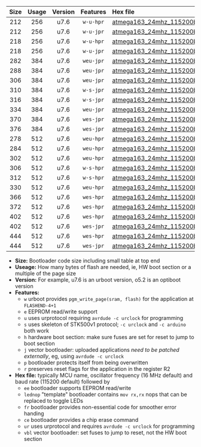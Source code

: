 |Size|Usage|Version|Features|Hex file|
|:-:|:-:|:-:|:-:|:--|
|212|256|u7.6|`w-u-hpr`|[atmega163_24mhz_115200bps_ur.hex](https://raw.githubusercontent.com/stefanrueger/urboot/main/atmega163_24mhz_115200bps_ur.hex)|
|212|256|u7.6|`w-u-jpr`|[atmega163_24mhz_115200bps_ur_vbl.hex](https://raw.githubusercontent.com/stefanrueger/urboot/main/atmega163_24mhz_115200bps_ur_vbl.hex)|
|218|256|u7.6|`w-u-hpr`|[atmega163_24mhz_115200bps_lednop_ur.hex](https://raw.githubusercontent.com/stefanrueger/urboot/main/atmega163_24mhz_115200bps_lednop_ur.hex)|
|218|256|u7.6|`w-u-jpr`|[atmega163_24mhz_115200bps_lednop_ur_vbl.hex](https://raw.githubusercontent.com/stefanrueger/urboot/main/atmega163_24mhz_115200bps_lednop_ur_vbl.hex)|
|282|384|u7.6|`weu-jpr`|[atmega163_24mhz_115200bps_ee_ur_vbl.hex](https://raw.githubusercontent.com/stefanrueger/urboot/main/atmega163_24mhz_115200bps_ee_ur_vbl.hex)|
|288|384|u7.6|`weu-jpr`|[atmega163_24mhz_115200bps_ee_lednop_ur_vbl.hex](https://raw.githubusercontent.com/stefanrueger/urboot/main/atmega163_24mhz_115200bps_ee_lednop_ur_vbl.hex)|
|306|384|u7.6|`weu-jpr`|[atmega163_24mhz_115200bps_ee_lednop_fr_ur_vbl.hex](https://raw.githubusercontent.com/stefanrueger/urboot/main/atmega163_24mhz_115200bps_ee_lednop_fr_ur_vbl.hex)|
|310|384|u7.6|`w-s-jpr`|[atmega163_24mhz_115200bps_vbl.hex](https://raw.githubusercontent.com/stefanrueger/urboot/main/atmega163_24mhz_115200bps_vbl.hex)|
|316|384|u7.6|`w-s-jpr`|[atmega163_24mhz_115200bps_lednop_vbl.hex](https://raw.githubusercontent.com/stefanrueger/urboot/main/atmega163_24mhz_115200bps_lednop_vbl.hex)|
|334|384|u7.6|`weu-jpr`|[atmega163_24mhz_115200bps_ee_lednop_fr_ce_ur_vbl.hex](https://raw.githubusercontent.com/stefanrueger/urboot/main/atmega163_24mhz_115200bps_ee_lednop_fr_ce_ur_vbl.hex)|
|370|384|u7.6|`wes-jpr`|[atmega163_24mhz_115200bps_ee_vbl.hex](https://raw.githubusercontent.com/stefanrueger/urboot/main/atmega163_24mhz_115200bps_ee_vbl.hex)|
|376|384|u7.6|`wes-jpr`|[atmega163_24mhz_115200bps_ee_lednop_vbl.hex](https://raw.githubusercontent.com/stefanrueger/urboot/main/atmega163_24mhz_115200bps_ee_lednop_vbl.hex)|
|278|512|u7.6|`weu-hpr`|[atmega163_24mhz_115200bps_ee_ur.hex](https://raw.githubusercontent.com/stefanrueger/urboot/main/atmega163_24mhz_115200bps_ee_ur.hex)|
|284|512|u7.6|`weu-hpr`|[atmega163_24mhz_115200bps_ee_lednop_ur.hex](https://raw.githubusercontent.com/stefanrueger/urboot/main/atmega163_24mhz_115200bps_ee_lednop_ur.hex)|
|302|512|u7.6|`weu-hpr`|[atmega163_24mhz_115200bps_ee_lednop_fr_ur.hex](https://raw.githubusercontent.com/stefanrueger/urboot/main/atmega163_24mhz_115200bps_ee_lednop_fr_ur.hex)|
|306|512|u7.6|`w-s-hpr`|[atmega163_24mhz_115200bps.hex](https://raw.githubusercontent.com/stefanrueger/urboot/main/atmega163_24mhz_115200bps.hex)|
|312|512|u7.6|`w-s-hpr`|[atmega163_24mhz_115200bps_lednop.hex](https://raw.githubusercontent.com/stefanrueger/urboot/main/atmega163_24mhz_115200bps_lednop.hex)|
|330|512|u7.6|`weu-hpr`|[atmega163_24mhz_115200bps_ee_lednop_fr_ce_ur.hex](https://raw.githubusercontent.com/stefanrueger/urboot/main/atmega163_24mhz_115200bps_ee_lednop_fr_ce_ur.hex)|
|366|512|u7.6|`wes-hpr`|[atmega163_24mhz_115200bps_ee.hex](https://raw.githubusercontent.com/stefanrueger/urboot/main/atmega163_24mhz_115200bps_ee.hex)|
|372|512|u7.6|`wes-hpr`|[atmega163_24mhz_115200bps_ee_lednop.hex](https://raw.githubusercontent.com/stefanrueger/urboot/main/atmega163_24mhz_115200bps_ee_lednop.hex)|
|402|512|u7.6|`wes-hpr`|[atmega163_24mhz_115200bps_ee_lednop_fr.hex](https://raw.githubusercontent.com/stefanrueger/urboot/main/atmega163_24mhz_115200bps_ee_lednop_fr.hex)|
|402|512|u7.6|`wes-jpr`|[atmega163_24mhz_115200bps_ee_lednop_fr_vbl.hex](https://raw.githubusercontent.com/stefanrueger/urboot/main/atmega163_24mhz_115200bps_ee_lednop_fr_vbl.hex)|
|444|512|u7.6|`wes-hpr`|[atmega163_24mhz_115200bps_ee_lednop_fr_ce.hex](https://raw.githubusercontent.com/stefanrueger/urboot/main/atmega163_24mhz_115200bps_ee_lednop_fr_ce.hex)|
|444|512|u7.6|`wes-jpr`|[atmega163_24mhz_115200bps_ee_lednop_fr_ce_vbl.hex](https://raw.githubusercontent.com/stefanrueger/urboot/main/atmega163_24mhz_115200bps_ee_lednop_fr_ce_vbl.hex)|

- **Size:** Bootloader code size including small table at top end
- **Useage:** How many bytes of flash are needed, ie, HW boot section or a multiple of the page size
- **Version:** For example, u7.6 is an urboot version, o5.2 is an optiboot version
- **Features:**
  + `w` urboot provides `pgm_write_page(sram, flash)` for the application at `FLASHEND-4+1`
  + `e` EEPROM read/write support
  + `u` uses urprotocol requiring `avrdude -c urclock` for programming
  + `s` uses skeleton of STK500v1 protocol; `-c urclock` and `-c arduino` both work
  + `h` hardware boot section: make sure fuses are set for reset to jump to boot section
  + `j` vector bootloader: uploaded applications *need to be patched externally*, eg, using `avrdude -c urclock`
  + `p` bootloader protects itself from being overwritten
  + `r` preserves reset flags for the application in the register R2
- **Hex file:** typically MCU name, oscillator frequency (16 MHz default) and baud rate (115200 default) followed by
  + `ee` bootloader supports EEPROM read/write
  + `lednop` "template" bootloader contains `mov rx,rx` nops that can be replaced to toggle LEDs
  + `fr` bootloader provides non-essential code for smoother error handing
  + `ce` bootloader provides a chip erase command
  + `ur` uses urprotocol and requires `avrdude -c urclock` for programming
  + `vbl` vector bootloader: set fuses to jump to reset, not the HW boot section

